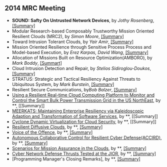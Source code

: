 2014 MRC Meeting
---

- **SOUND: Safty On Untrusted Network Devices**, by *Jothy Rosenberg*, [[Summary]](https://github.com/hxwang/Seminar/blob/master/MRC-2014-Sep/SOUND_Safty-On-Untrusted-Nework-Devices.md)
- Modular Research-based Composably Trustworthy Mission Oriented Resilient Clouds (MRC2), by *Simon Moore*, [[Summary]](https://github.com/hxwang/Seminar/blob/master/MRC-2014-Sep/Modular-Research-based-Composably-Trustworthy-Mission-oriented-Resilient-Clouds-MRC2.md)
- Toward Intrusion Tolerant Clouds, by *Yair Amir*, [[Summary]](https://github.com/hxwang/Seminar/blob/master/MRC-2014-Sep/Toward-Intrusion-Tolerant-Clouds.md)
- Mission Oriented Resilience through Sensitive Process Process and Model-based Execution, by *Erez Karpas, David Wang*, [[Summary]](https://github.com/hxwang/Seminar/blob/master/MRC-2014-Sep/Misson-oriented-Resilence-through-Risk-sensitive-Processes-and-Model-based-Execution.md)
- Allocation of Missions Built on Resource Optimization(AMBORO), by *Mark Boddy*, [[Summart]](https://github.com/hxwang/Seminar/blob/master/MRC-2014-Sep/Allocation-of-Missons-Built-on-Resource-Optimization-AMBORO.md)
- Cloud Intrusion Detection and Repair, by *Stelios Sidiroglou-Doukos*, [[Summary]](https://github.com/hxwang/Seminar/blob/master/MRC-2014-Sep/Cloud-Intrusion-Detection-and-Repair.md)
- STRATUS: Strategic and Tactical Resiliency Against Threats to Ubiquitous System, by *Mark Burstein*, [[Summary]](https://github.com/hxwang/Seminar/blob/master/MRC-2014-Sep/STRATUS_Strategic-and-Tactical-Resiliency-Against-Threats-to-Ubiquitous-Systems.md)
- Resilient Secure Communications, by*Bob Balzer*, [[Summary]](https://github.com/hxwang/Seminar/blob/master/MRC-2014-Sep/Resilient-Secure-Communications.md)
- [Using a Resilient Real-time Cloud Computing Platform to Monitor and Control the Smart Bulk Power Transmission Grid in the US NorthEast](), by **, [[Summary]]
- [MEERKATS: Maintaining Enterprise Resiliency via Kaleidoscopic Adaption and Transformation of Software Services](), by **, [[Summary]]
- [Cyclone Dynamic Virtualization for Cloud Security](), by **, [[Summary]]
- [Resilient Diffusive Clouds](), by **, [[Summary]]()
- [Voice of the Offence](), by **, [[Summary]]()
- [Autonomous Collaborative Control for Resilient Cyber Defense(ACCIRD)](), by **, [[Summary]]()
- [Scenarios for Mission Assurance in the Clouds](), by **, [[Summary]]()
- [Cyber Network Defense Thrusts Tested at the JIOR](), by **, [[Summary]]()
- [Programming Manager's Closing Remarks], by **, [[Summary]]()

